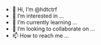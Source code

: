 - 👋 Hi, I’m @hdtctrf
- 👀 I’m interested in ...
- 🌱 I’m currently learning ...
- 💞️ I’m looking to collaborate on ...
- 📫 How to reach me ...

<!---
hdtctrf/hdtctrf is a ✨ special ✨ repository because its `README.md` (this file) appears on your GitHub profile.
You can click the Preview link to take a look at your changes.
--->
